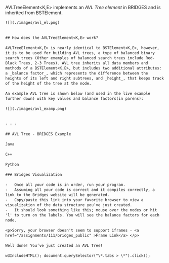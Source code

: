 AVLTreeElement<K,E> implements an _AVL Tree element_ in BRIDGES and is inherited from BSTElement<E>.

    ![](./images/avl_el.png)


    ## How does the AVLTreeElement<K,E> work?

    AVLTreeElement<K,E> is nearly identical to BSTElement<K,E>, however, it is to be used for building AVL trees, a type of balanced binary search trees (Other examples of balanced search trees include Red-Black Trees, 2-3 Trees). AVL tree inherits all data members and methods of a BSTElement<K,E>, but includes two additional attributes: a _balance factor_, which represents the difference between the heights of its left and right subtrees, and _height_, that keeps track of the height of the tree at the node.

    An example AVL tree is shown below (and used in the live example further down) with key values and balance factors(in parens):

    ![](./images/avl_examp.png)


    - - -

    ## AVL Tree - BRIDGES Example

    Java

    C++

    Python

    ### Bridges Visualization

    -   Once all your code is in order, run your program.
    -   Assuming all your code is correct and it compiles correctly, a link to the Bridges website will be generated.
    -   Copy/paste this link into your favorite browser to view a visualization of the data structure you’ve just created.
    -   It should look something like this; mouse over the nodes or hit 'l' to turn on the labels. You will see the balance factors for each node.

    <p>Sorry, your browser doesn't seem to support iframes - <a href="/assignments/111/bridges_public" >Frame Link</a> </p>

    Well done! You’ve just created an AVL Tree!

    w3IncludeHTML(); document.querySelector("\*.tabs > \*").click();